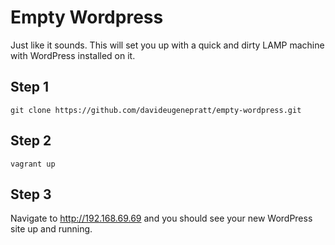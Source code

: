 # Empty Wordpress

Just like it sounds. This will set you up with a quick and dirty LAMP machine with WordPress installed on it.

## Step 1

`git clone https://github.com/davideugenepratt/empty-wordpress.git`

## Step 2

`vagrant up`

## Step 3

Navigate to http://192.168.69.69 and you should see your new WordPress site up and running.
